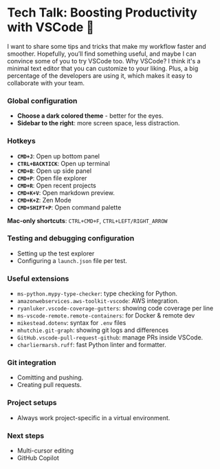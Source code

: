 # Tech Talk: Boosting Productivity with VSCode 🚀

I want to share some tips and tricks that make my workflow faster and smoother. Hopefully, you’ll find something useful, and maybe I can convince some of you to try VSCode too.
Why VSCode? I think it's a minimal text editor that you can customize to your liking. Plus, a big percentage of the developers are using it, which makes it easy to collaborate with your team.

### Global configuration
- **Choose a dark colored theme** - better for the eyes.
- **Sidebar to the right**: more screen space, less distraction.

### Hotkeys
- **`CMD+J`**: Open up bottom panel
- **`CTRL+BACKTICK`**: Open up terminal
- **`CMD+B`**: Open up side panel
- **`CMD+P`**: Open file explorer
- **`CMD+R`**: Open recent projects
- **`CMD+K+V`**: Open markdown preview.
- **`CMD+K+Z`**: Zen Mode
- **`CMD+SHIFT+P`**: Open command palette

**Mac-only shortcuts**: `CTRL+CMD+F`, `CTRL+LEFT/RIGHT_ARROW`

### Testing and debugging configuration
- Setting up the test explorer
- Configuring a `launch.json` file per test.

### Useful extensions
- `ms-python.mypy-type-checker`: type checking for Python.
- `amazonwebservices.aws-toolkit-vscode`: AWS integration.
- `ryanluker.vscode-coverage-gutters`: showing code coverage per line
- `ms-vscode-remote.remote-containers`: for Docker & remote dev
- `mikestead.dotenv`: syntax for `.env` files
- `mhutchie.git-graph`: showing git logs and differences
- `GitHub.vscode-pull-request-github`: manage PRs inside VSCode.
- `charliermarsh.ruff`: fast Python linter and formatter.

### Git integration
- Comitting and pushing.
- Creating pull requests.
  
### Project setups
- Always work project-specific in a virtual environment.

### Next steps
- Multi-cursor editing
- GitHub Copilot
